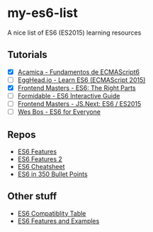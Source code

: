 # my-es6-list
A nice list of ES6 (ES2015) learning resources

## Tutorials
* [x] [Acamica - Fundamentos de ECMAScript6](https://www.acamica.com/cursos/134/es6-inicial)
* [ ] [EggHead.io - Learn ES6 (ECMAScript 2015)](https://egghead.io/courses/learn-es6-ecmascript-2015)
* [x] [Frontend Masters - ES6: The Right Parts](https://frontendmasters.com/courses/es6-right-parts/)
* [ ] [Formidable - ES6 Interactive Guide](http://stack.formidable.com/es6-interactive-guide/#/)
* [ ] [Frontend Masters - JS.Next: ES6 / ES2015](https://frontendmasters.com/courses/jsnext-es6/)
* [ ] [Wes Bos - ES6 for Everyone](https://es6.io/)

## Repos
- [ES6 Features](https://github.com/lukehoban/es6features)
- [ES6 Features 2](https://github.com/rse/es6-features/)
- [ES6 Cheatsheet](https://github.com/DrkSephy/es6-cheatsheet)
- [ES6 in 350 Bullet Points](https://github.com/bevacqua/es6)

## Other stuff
- [ES6 Compatiblity Table](http://kangax.github.io/compat-table/es6/)
- [ES6 Features and Examples](https://github.com/markerikson/react-redux-links/blob/master/es6-features.md)

